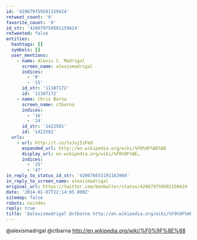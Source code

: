 ```yaml
---
id: '420679759581159424'
retweet_count: '0'
favorite_count: '0'
id_str: '420679759581159424'
retweeted: false
entities:
  hashtags: []
  symbols: []
  user_mentions:
    - name: Alexis C. Madrigal
      screen_name: alexismadrigal
      indices:
        - '0'
        - '15'
      id_str: '11107172'
      id: '11107172'
    - name: Chris Barna
      screen_name: ctbarna
      indices:
        - '16'
        - '24'
      id_str: '1422581'
      id: '1422581'
  urls:
    - url: http://t.co/tvJujIzFeO
      expanded_url: http://en.wikipedia.org/wiki/%F0%9F%8E%88
      display_url: en.wikipedia.org/wiki/%F0%9F%8E…
      indices:
        - '25'
        - '47'
in_reply_to_status_id_str: '420676653191163904'
in_reply_to_screen_name: alexismadrigal
original_url: https://twitter.com/benbalter/status/420679759581159424
date: '2014-01-07T22:14:05.000Z'
sitemap: false
robots: noindex
reply: true
title: '@alexismadrigal @ctbarna http://en.wikipedia.org/wiki/%F0%9F%8E%88'
---
```


@alexismadrigal @ctbarna http://en.wikipedia.org/wiki/%F0%9F%8E%88